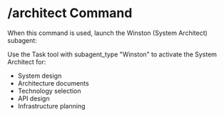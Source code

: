 # /architect Command

When this command is used, launch the Winston (System Architect) subagent:

Use the Task tool with subagent_type "Winston" to activate the System Architect for:
- System design
- Architecture documents
- Technology selection
- API design
- Infrastructure planning